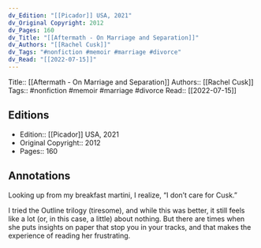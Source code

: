 ```yaml
---
dv_Edition: "[[Picador]] USA, 2021"
dv_Original Copyright: 2012
dv_Pages: 160
dv_Title: "[[Aftermath - On Marriage and Separation]]"
dv_Authors: "[[Rachel Cusk]]"
dv_Tags: "#nonfiction #memoir #marriage #divorce"
dv_Read: "[[2022-07-15]]"
---
```

Title:: [[Aftermath - On Marriage and Separation]]
Authors:: [[Rachel Cusk]]
Tags:: #nonfiction #memoir #marriage #divorce 
Read:: [[2022-07-15]]

## Editions
- Edition:: [[Picador]] USA, 2021
- Original Copyright:: 2012
- Pages:: 160

## Annotations

Looking up from my breakfast martini, I realize, “I don’t care for Cusk.”  
  
I tried the Outline trilogy (tiresome), and while this was better, it still feels like a lot (or, in this case, a little) about nothing. But there are times when she puts insights on paper that stop you in your tracks, and that makes the experience of reading her frustrating.